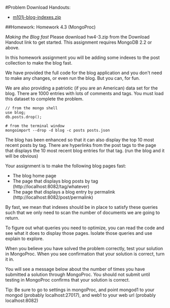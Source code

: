 #Problem
Download Handouts:
 - <a href="https://university.mongodb.com/static/MongoDB_2017_M101J_January/handouts/m101j-blog-indexes.14f2dcc030f8.zip">m101j-blog-indexes.zip</a>

##Homework: Homework 4.3 (MongoProc)

*Making the Blog fast*
Please download hw4-3.zip from the Download Handout link to get started. This assignment requires MongoDB 2.2 or above.

In this homework assignment you will be adding some indexes to the post collection to make the blog fast.

We have provided the full code for the blog application and you don't need to make any changes, or even run the blog. But you can, for fun.

We are also providing a patriotic (if you are an American) data set for the blog. There are 1000 entries with lots of comments and tags. You must load this dataset to complete the problem.

    // from the mongo shell
    use blog;
    db.posts.drop();
    
	# from the terminal window 
	mongoimport --drop -d blog -c posts posts.json

The blog has been enhanced so that it can also display the top 10 most recent posts by tag. There are hyperlinks from the post tags to the page that displays the 10 most recent blog entries for that tag. (run the blog and it will be obvious)

Your assignment is to make the following blog pages fast:

 - The blog home page
 - The page that displays blog posts by tag (http://localhost:8082/tag/whatever)
 - The page that displays a blog entry by permalink (http://localhost:8082/post/permalink)

By fast, we mean that indexes should be in place to satisfy these queries such that we only need to scan the number of documents we are going to return.

To figure out what queries you need to optimize, you can read the code and see what it does to display those pages. Isolate those queries and use explain to explore.

When you believe you have solved the problem correctly, test your solution in MongoProc. When you see confirmation that your solution is correct, turn it in.

You will see a message below about the number of times you have submitted a solution through MongoProc. You should not submit until testing in MongoProc confirms that your solution is correct.

Tip: Be sure to go to settings in mongoProc, and point mongod1 to your mongod (probably localhost:27017), and web1 to your web url (probably localhost:8082)